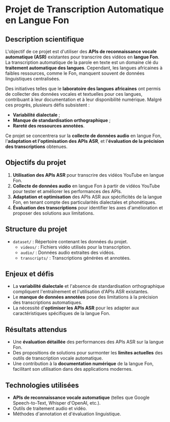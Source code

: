 # Projet de Transcription Automatique en Langue Fon

## Description scientifique
L'objectif de ce projet est d'utiliser des **APIs de reconnaissance vocale automatique (ASR)** existantes pour transcrire des vidéos en **langue Fon**.  
La transcription automatique de la parole en texte est un domaine clé du **traitement automatique des langues**. Cependant, les langues africaines à faibles ressources, comme le Fon, manquent souvent de données linguistiques centralisées.

Des initiatives telles que le **laboratoire des langues africaines** ont permis de collecter des données vocales et textuelles pour ces langues, contribuant à leur documentation et à leur disponibilité numérique. Malgré ces progrès, plusieurs défis subsistent :
- **Variabilité dialectale** ;
- **Manque de standardisation orthographique** ;
- **Rareté des ressources annotées**.

Ce projet se concentrera sur la **collecte de données audio** en langue Fon, l'**adaptation et l'optimisation des APIs ASR**, et l'**évaluation de la précision des transcriptions** obtenues.

## Objectifs du projet
1. **Utilisation des APIs ASR** pour transcrire des vidéos YouTube en langue Fon.
2. **Collecte de données audio** en langue Fon à partir de vidéos YouTube pour tester et améliorer les performances des APIs.
3. **Adaptation et optimisation** des APIs ASR aux spécificités de la langue Fon, en tenant compte des particularités dialectales et phonétiques.
4. **Évaluation des transcriptions** pour identifier les axes d'amélioration et proposer des solutions aux limitations.

## Structure du projet
- `dataset/` : Répertoire contenant les données du projet.
  - `videos/` : Fichiers vidéo utilisés pour la transcription.
  - `audio/` : Données audio extraites des vidéos.
  - `transcripts/` : Transcriptions générées et annotées.

## Enjeux et défis
- La **variabilité dialectale** et l'absence de standardisation orthographique compliquent l'entraînement et l'utilisation d'APIs ASR existantes.
- Le **manque de données annotées** pose des limitations à la précision des transcriptions automatiques.
- La nécessité d'**optimiser les APIs ASR** pour les adapter aux caractéristiques spécifiques de la langue Fon.

## Résultats attendus
- Une **évaluation détaillée** des performances des APIs ASR sur la langue Fon.
- Des propositions de solutions pour surmonter les **limites actuelles** des outils de transcription vocale automatique.
- Une contribution à la **documentation numérique** de la langue Fon, facilitant son utilisation dans des applications modernes.

## Technologies utilisées
- **APIs de reconnaissance vocale automatique** (telles que Google Speech-to-Text, Whisper d'OpenAI, etc.).
- Outils de traitement audio et vidéo.
- Méthodes d'annotation et d'évaluation linguistique.


